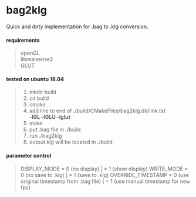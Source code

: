 # bag2klg
Quick and dirty implementation for .bag to .klg conversion.

#### requirements
> openGL    
> librealsense2    
> GLUT    

#### tested on ubuntu 18.04
> 1) mkdir build    
> 2) cd build    
> 3) cmake ..   
> 4) add line to end of ./build/CMakeFiles/bag2klg.dir/link.txt   
> **-lGL -lGLU -lglut**   
> 5) make   
> 6) put .bag file in ./build    
> 7) run ./bag2klg    
> 8) output.klg will be located in ./build    

#### parameter control
> DISPLAY_MODE = 0 (no display) | = 1 (show display)
> WRITE_MODE = 0 (no save to .klg) | = 1 (save to .klg)
> OVERRIDE_TIMESTAMP = 0 (use original timestamp from .bag file) | = 1 (use manual timestamp for new fps)
